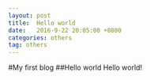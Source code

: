 ```yaml
---
layout: post
title:  Hello world
date:   2016-9-22 20:05:00 +0800
categories: others
tag: others
---
```

#My first blog 
##Hello world
Hello world!